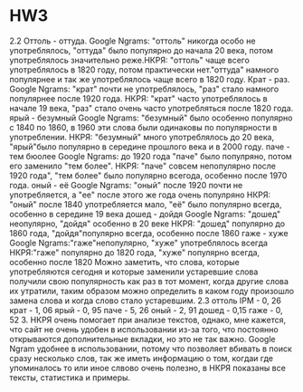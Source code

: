 # HW3
2.2 
Оттоль - оттуда. Google Ngrams: "оттоль" никогда особо не употреблялось, "оттуда" было популярно до начала 20 века, потом употреблялось 
значительно реже.НКРЯ: "оттоль" чаще всего употреблялось в 1820 году, потом практически нет."оттуда" намного популярнее и так же употреблялось чаще всего в 1820 году.
Крат - раз. Google Ngrams: "крат" почти не употреблялось, "раз" стало намного популярнее после 1920 года.
НКРЯ: "крат" часто употреблялось в начале 19 века, "раз" стало очень часто употребляться после 1820 года.
ярый - безумный Google Ngrams: "безумный" было особенно популярно с 1840 по 1860, в 1960 эти слова были одинаковы по популярности в употреблении.
НКРЯ: "безумный" много употреблялось до 20 века, "ярый"было популярно в середине прошлого века и в 2000 году.
паче - тем бюолее Google Ngrams: до 1920 года "паче" было популряно, потом его заменило "тем более".
НКРЯ: "паче" совсем непопулярно после 1920 года", "тем более" было популярно всегода, особенно после 1970 года.
оный - её Google Ngrams: "оный" после 1920 почти не употребляется,  а "ее" после этого же года очень популряно
НКРЯ: "оный" после 1840 употребляется мало, "её" было популярно всегда, особенно в середине 19 века
дошед - дойдя Google Ngrams: "дошед" неопулярно, "дойдя" особенно в 20 веке
НКРЯ: "дошед" популярно до 1860 года, "дойдя"популярно всегда, особенно после 1860
гаже - хуже Google Ngrams:"гаже"непопулярно, "хуже" употреблялось всегда
НКРЯ:"гаже" популярно до 1820 года, "хуже" популярно всегда, особенно после 1820
Можно заметить, что слова, которые употребляются сегодня  и которые заменили устаревшие слова получили свою популярность как раз в тот момент, когда другие слова их утратили, 
таким образом можно определить в каком году произошло замена слова и когда слово стало устаревшим.
2.3 оттоль IPM - 0, 26
крат - 1, 06
ярый - 0, 95
паче - 5, 26
оный - 2, 91
дошед - 0,15
гаже - 0, 52
3. НКРЯ очень помогает при анализе текстов, однако, мне кажется, что сайт не очень удобен в использовании из-за
того, что постоянно открываются дополнительные вкладки, но это не так важно.
Google Ngram удобнее в использовании, потому что позволяет вбивать в поиск сразу несколько слов, так же иметь информацию о том, когдаи где упоминалось то или иное слвово 
очень полезно, в НКРЯ показаны все тексты, статистика и примеры.
